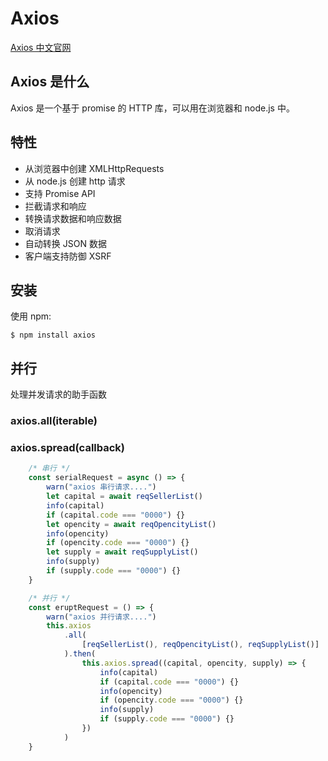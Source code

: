 # Axios

[Axios 中文官网](http://www.axios-js.com/zh-cn/docs/index.html)

## Axios 是什么

Axios 是一个基于 promise 的 HTTP 库，可以用在浏览器和 node.js 中。

## 特性

* 从浏览器中创建 XMLHttpRequests
* 从 node.js 创建 http 请求
* 支持 Promise API
* 拦截请求和响应
* 转换请求数据和响应数据
* 取消请求
* 自动转换 JSON 数据
* 客户端支持防御 XSRF

## 安装

使用 npm:

```
$ npm install axios
```

## 并行

处理并发请求的助手函数

### axios.all(iterable)

### axios.spread(callback)

```javascript
    /* 串行 */
    const serialRequest = async () => {
        warn("axios 串行请求....")
        let capital = await reqSellerList()
        info(capital)
        if (capital.code === "0000") {}
        let opencity = await reqOpencityList()
        info(opencity)
        if (opencity.code === "0000") {}
        let supply = await reqSupplyList()
        info(supply)
        if (supply.code === "0000") {}
    }

    /* 并行 */
    const eruptRequest = () => {
        warn("axios 并行请求....")
        this.axios
            .all(
                [reqSellerList(), reqOpencityList(), reqSupplyList()]
            ).then(
                this.axios.spread((capital, opencity, supply) => {
                    info(capital)
                    if (capital.code === "0000") {}
                    info(opencity)
                    if (opencity.code === "0000") {}
                    info(supply)
                    if (supply.code === "0000") {}
                })
            )
    }
```
